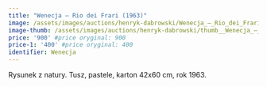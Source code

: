 ```yaml
---
title: "Wenecja – Rio dei Frari (1963)"
image: /assets/images/auctions/henryk-dabrowski/Wenecja_–_Rio_dei_Frari_(1963).jpg
image-thumb: /assets/images/auctions/henryk-dabrowski/thumb__Wenecja_–_Rio_dei_Frari_(1963).jpg
price: '900' #price oryginal: 900
price-1: '400' #price oryginal: 400
identifier: Wenecja
---
```


Rysunek z natury. Tusz, pastele, karton 42x60 cm, rok 1963.